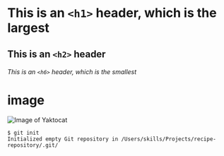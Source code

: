 # This is an `<h1>` header, which is the largest
## This is an `<h2>` header
###### This is an `<h6>` header, which is the smallest
# image

![Image of Yaktocat](https://octodex.github.com/images/yaktocat.png)

```
$ git init
Initialized empty Git repository in /Users/skills/Projects/recipe-repository/.git/
```
